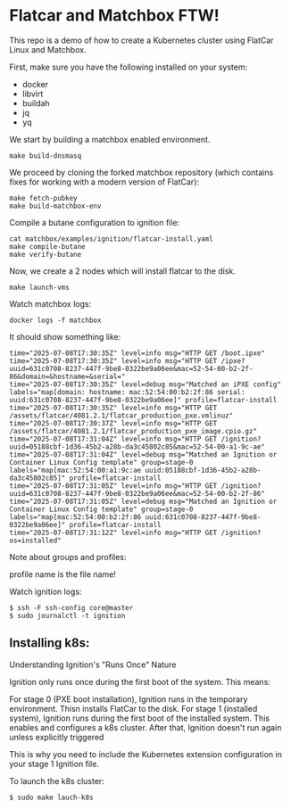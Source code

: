 Flatcar and Matchbox FTW!
=========================

This repo is a demo of how to create a Kubernetes cluster using FlatCar Linux and Matchbox.

First, make sure you have the following installed on your system:

 * docker
 * libvirt
 * buildah
 * jq
 * yq

We start by building a matchbox enabled environment.

```
make build-dnsmasq
```

We proceed by cloning the forked matchbox repository (which contains fixes
for working with a modern version of FlatCar):

```
make fetch-pubkey
make build-matchbox-env
```

Compile a butane configuration to ignition file:

```
cat matchbox/examples/ignition/flatcar-install.yaml
make compile-butane
make verify-butane
```

Now, we create a 2 nodes which will install flatcar to the disk.

```
make launch-vms
```

Watch matchbox logs:

```
docker logs -f matchbox
```

It should show something like:
```
time="2025-07-08T17:30:35Z" level=info msg="HTTP GET /boot.ipxe"
time="2025-07-08T17:30:35Z" level=info msg="HTTP GET /ipxe?uuid=631c0708-8237-447f-9be8-0322be9a06ee&mac=52-54-00-b2-2f-86&domain=&hostname=&serial="
time="2025-07-08T17:30:35Z" level=debug msg="Matched an iPXE config" labels="map[domain: hostname: mac:52:54:00:b2:2f:86 serial: uuid:631c0708-8237-447f-9be8-0322be9a06ee]" profile=flatcar-install
time="2025-07-08T17:30:35Z" level=info msg="HTTP GET /assets/flatcar/4081.2.1/flatcar_production_pxe.vmlinuz"
time="2025-07-08T17:30:37Z" level=info msg="HTTP GET /assets/flatcar/4081.2.1/flatcar_production_pxe_image.cpio.gz"
time="2025-07-08T17:31:04Z" level=info msg="HTTP GET /ignition?uuid=05188cbf-1d36-45b2-a28b-da3c45802c85&mac=52-54-00-a1-9c-ae"
time="2025-07-08T17:31:04Z" level=debug msg="Matched an Ignition or Container Linux Config template" group=stage-0 labels="map[mac:52:54:00:a1:9c:ae uuid:05188cbf-1d36-45b2-a28b-da3c45802c85]" profile=flatcar-install
time="2025-07-08T17:31:05Z" level=info msg="HTTP GET /ignition?uuid=631c0708-8237-447f-9be8-0322be9a06ee&mac=52-54-00-b2-2f-86"
time="2025-07-08T17:31:05Z" level=debug msg="Matched an Ignition or Container Linux Config template" group=stage-0 labels="map[mac:52:54:00:b2:2f:86 uuid:631c0708-8237-447f-9be8-0322be9a06ee]" profile=flatcar-install
time="2025-07-08T17:31:12Z" level=info msg="HTTP GET /ignition?os=installed"
```

Note about groups and profiles:

profile name is the file name!

Watch ignition logs:
```
$ ssh -F ssh-config core@master
$ sudo journalctl -t ignition
```


Installing k8s:
---------------

Understanding Ignition's "Runs Once" Nature

Ignition only runs once during the first boot of the system. This means:

For stage 0 (PXE boot installation), Ignition runs in the temporary environment. Thisn installs FlatCar to the disk.
For stage 1 (installed system), Ignition runs during the first boot of the installed system. This enables and configures a k8s cluster.
After that, Ignition doesn't run again unless explicitly triggered

This is why you need to include the Kubernetes extension configuration in your stage 1 Ignition file.

To launch the k8s cluster:

```
$ sudo make lauch-k8s
```
